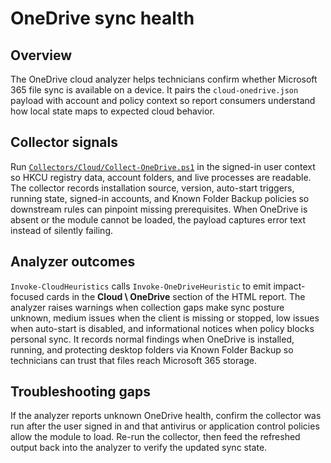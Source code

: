 # OneDrive sync health

## Overview
The OneDrive cloud analyzer helps technicians confirm whether Microsoft 365 file sync is available on a device. It pairs the `cloud-onedrive.json` payload with account and policy context so report consumers understand how local state maps to expected cloud behavior.

## Collector signals
Run [`Collectors/Cloud/Collect-OneDrive.ps1`](../Collectors/Cloud/Collect-OneDrive.ps1) in the signed-in user context so HKCU registry data, account folders, and live processes are readable. The collector records installation source, version, auto-start triggers, running state, signed-in accounts, and Known Folder Backup policies so downstream rules can pinpoint missing prerequisites. When OneDrive is absent or the module cannot be loaded, the payload captures error text instead of silently failing.

## Analyzer outcomes
`Invoke-CloudHeuristics` calls `Invoke-OneDriveHeuristic` to emit impact-focused cards in the **Cloud \ OneDrive** section of the HTML report. The analyzer raises warnings when collection gaps make sync posture unknown, medium issues when the client is missing or stopped, low issues when auto-start is disabled, and informational notices when policy blocks personal sync. It records normal findings when OneDrive is installed, running, and protecting desktop folders via Known Folder Backup so technicians can trust that files reach Microsoft 365 storage.

## Troubleshooting gaps
If the analyzer reports unknown OneDrive health, confirm the collector was run after the user signed in and that antivirus or application control policies allow the module to load. Re-run the collector, then feed the refreshed output back into the analyzer to verify the updated sync state.
